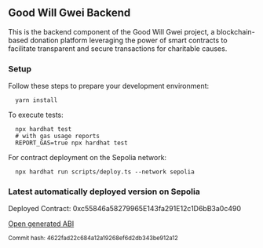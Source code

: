 [//]: # (GENERATED FILE DO NOT EDIT DIRECTLY)
## Good Will Gwei Backend

This is the backend component of the Good Will Gwei project, a blockchain-based donation platform leveraging the power of smart contracts to facilitate transparent and secure transactions for charitable causes.

### Setup
Follow these steps to prepare your development environment:

```shell
  yarn install
```
To execute tests:
```shell
  npx hardhat test
  # with gas usage reports
  REPORT_GAS=true npx hardhat test
```

For contract deployment on the Sepolia network:
```shell
  npx hardhat run scripts/deploy.ts --network sepolia
```


### Latest automatically deployed version on Sepolia

Deployed Contract: 0xc55846a58279965E143fa291E12c1D6bB3a0c490

[Open generated ABI](https://raw.githubusercontent.com/lupakgabor/good-will-gwei/main/backend/contracts/DonateABI.json)

<sub>Commit hash: 4622fad22c684a12a19268ef6d2db343be912a12</sub>
